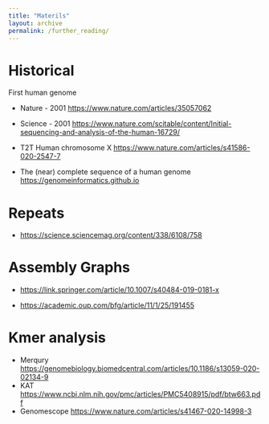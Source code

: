 ```yaml
---
title: "Materils"
layout: archive
permalink: /further_reading/
---
```



# Historical

First human genome
* Nature - 2001 https://www.nature.com/articles/35057062

* Science - 2001 https://www.nature.com/scitable/content/Initial-sequencing-and-analysis-of-the-human-16729/

* T2T Human chromosome X https://www.nature.com/articles/s41586-020-2547-7
* The (near) complete sequence of a human genome https://genomeinformatics.github.io

# Repeats

* https://science.sciencemag.org/content/338/6108/758

# Assembly Graphs

* https://link.springer.com/article/10.1007/s40484-019-0181-x

* https://academic.oup.com/bfg/article/11/1/25/191455 

# Kmer analysis

* Merqury https://genomebiology.biomedcentral.com/articles/10.1186/s13059-020-02134-9
* KAT https://www.ncbi.nlm.nih.gov/pmc/articles/PMC5408915/pdf/btw663.pdf
* Genomescope https://www.nature.com/articles/s41467-020-14998-3 
